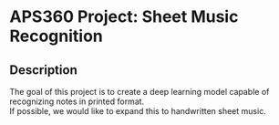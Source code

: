 # APS360 Project: Sheet Music Recognition

## Description

The goal of this project is to create a deep learning model capable of recognizing notes in printed format. <br>
If possible, we would like to expand this to handwritten sheet music. <br>
